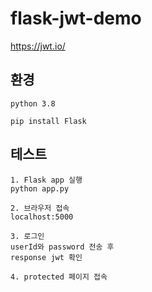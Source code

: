 # flask-jwt-demo
https://jwt.io/
## 환경
```
python 3.8 

pip install Flask
```

## 테스트
```shell script
1. Flask app 실행
python app.py

2. 브라우저 접속
localhost:5000

3. 로그인 
userId와 password 전송 후 
response jwt 확인

4. protected 페이지 접속

```




